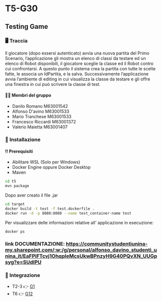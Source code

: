 # T5-G30
## Testing Game
### :desktop_computer: Traccia
Il giocatore (dopo essersi autenticato) avvia una nuova partita del Primo Scenario, l’applicazione gli mostra un elenco di classi da testare ed un elenco di Robot disponibili, il giocatore sceglie la classe ed il Robot contro cui confrontarsi. A questo punto il sistema crea la partita con tutte le scelte fatte, le associa un IdPartita, e la salva. Successivamente l’applicazione avvia l’ambiente di editing in cui visualizza la classe da testare e gli offre una finestra in cui può scrivere la classe di test.
#### :man_technologist: Membri del gruppo
* Danilo Romano M63001542
* Alfonso D'avino M63001533
* Mario Tranchese M63001533
* Francesco Riccardi M63001372
* Valerio Maietta M63001407




### :floppy_disk: Installazione
#### :bangbang: Prerequisiti
* Abilitare WSL (Solo per Windows)
* Docker Engine oppure Docker Desktop
* Maven
  
```bash
cd t5
mvn package
```
Dopo aver creato il file .jar
```bash
cd target
docker build -t test -f test.dockerfile .
docker run -d -p 8080:8080 --name test_container-name test
```
Per visualizzare delle informazioni relative all' applicazione in esecuzione:
```bash
docker ps
```
### link DOCUMENTAZIONE:  https://communitystudentiunina-my.sharepoint.com/:w:/g/personal/alfonso_davino_studenti_unina_it/EaFPiFTcvj1OhqpleMcsUkwBPnzyH9G40PQvXN_UUGpsyg?e=SUdIPU


### :handshake: Integrazione
* T2-3 :point_right: [G1](https://github.com/Testing-Game-SAD-2023/T23-G1.git)
* T6 :point_right: [G12](https://github.com/Testing-Game-SAD-2023/T6-G12.git)





